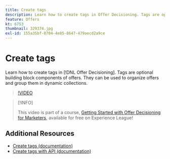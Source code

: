 ```yaml
---
title: Create tags
description: Learn how to create tags in Offer Decisioning. Tags are optional building block components of offers.
feature: Offers
kt: 6753
thumbnail: 329374.jpg
exl-id: 155a35bf-8704-4e85-8647-479aecd2a9ce
---
```

# Create tags

Learn how to create tags in [!DNL Offer Decisioning]. Tags are optional building block components of offers. They can be used to organize offers and group them in dynamic collections.

>[!VIDEO](https://video.tv.adobe.com/v/329374?quality=12&learn=on)

>[!INFO]
>
> This video is part of a course, [Getting Started with Offer Decisioning for Marketers](https://experienceleague.adobe.com/?recommended=ExperiencePlatform-U-1-2020.1.offerdecisioning), available for free on Experience League!


## Additional Resources

* [Create tags (documentation)](https://experienceleague.adobe.com/docs/journey-optimizer/using/offer-decisioniong/create-components/creating-tags.html)
* [Create tags with API (documentation)](https://experienceleague.adobe.com/docs/journey-optimizer/using/offer-decisioniong/api-reference/offers-api/tags/create.html)